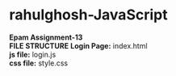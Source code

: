 # rahulghosh-JavaScript
<b>Epam Assignment-13</b>
<br>
<b> FILE STRUCTURE</b>
<b>Login Page:</b> index.html<br>
<b>js file:</b> login.js<br>
<b>css file:</b> style.css<br>

